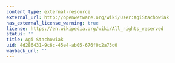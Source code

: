 ```yaml
---
content_type: external-resource
external_url: http://openwetware.org/wiki/User:AgiStachowiak
has_external_license_warning: true
license: https://en.wikipedia.org/wiki/All_rights_reserved
status: ''
title: Agi Stachowiak
uid: 4d286431-9c6c-45e4-ab05-676f0c2a73d0
wayback_url: ''
---
```

